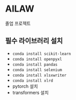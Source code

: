 # AILAW
졸업 프로젝트

## 필수 라이브러리 설치
* `conda install scikit-learn`
* `conda install openpyxl`
* `conda install pandas`
* `conda install selenium`
* `conda install xlsxwriter`
* `conda install xlrd`
* pytorch 설치
* transformers 설치